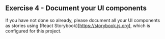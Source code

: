 ## Exercise 4 - Document your UI components

If you have not done so already, please document all your UI components as stories using (React Storybook)[https://storybook.js.org], which is configured for this project.
